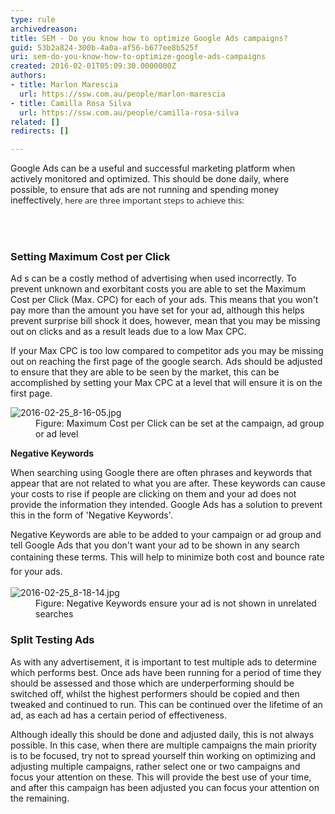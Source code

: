 ```yaml
---
type: rule
archivedreason: 
title: SEM - Do you know how to optimize Google Ads campaigns?
guid: 53b2a824-300b-4a0a-af56-b677ee8b525f
uri: sem-do-you-know-how-to-optimize-google-ads-campaigns
created: 2016-02-01T05:09:30.0000000Z
authors:
- title: Marlon Marescia
  url: https://ssw.com.au/people/marlon-marescia
- title: Camilla Rosa Silva
  url: https://ssw.com.au/people/camilla-rosa-silva
related: []
redirects: []

---
```



<p>​​Google Ads can be a useful and successful marketing platform when actively monitored and optimized. This should be done daily, where possible, to ensure that ads are not running and spending money ineffectively<span style="font-size&#58;10pt;font-family&#58;&quot;open sans&quot;, sans-serif;">, here are three important steps to achieve this&#58;</span></p>
<br><excerpt class='endintro'></excerpt><br>
<h3 class="ssw15-rteElement-H3">Setting Maximum Cost per Click <br></h3><p>Ad s can be a costly method of advertising when used incorrectly. To prevent unknown and exorbitant costs you are able to set the Maximum Cost per Click (Max. CPC) for each of your ads. This means that you won't pay more than the amount you have set for your ad, although this helps prevent surprise bill shock it does, however, mean that you may be missing out on clicks and as a result leads due to a low Max CPC.&#160;</p><p>If your Max CPC is too low compared to competitor ads you may be missing out on reaching the first page of the google search. Ads should be adjusted to ensure that they are able to be seen by the market, this can be accomplished by setting your Max CPC at a level that will ensure it is on the first page.</p><dl class="image"><dt><img src="/SiteAssets/do-you-know-how-to-optimize-google-adwords-campaigns/2016-02-25_8-16-05.jpg" alt="2016-02-25_8-16-05.jpg" /></dt><dd>Figure&#58; Maximum Cost per Click can be set at the campaign, ad group or ad level</dd></dl><p>
   <strong>Negative Keywords</strong></p><p>When searching using Google there are often phrases and keywords that appear that are not related to what you are after. These keywords can cause your costs to rise if people are clicking on them and your ad does not provide the information they intended. Google Ads has a solution to prevent this in the form of 'Negative Keywords'.&#160;<br></p><p>Negative Keywords are able to be added to your campaign or ad group&#160;and tell Google Ads that you don't want your ad to be shown in any search containing these terms. This will help to minimize both <span style="line-height&#58;1.6;">cost and bounce rate for your ads.</span><br></p><dl class="image"><dt><img src="/SiteAssets/do-you-know-how-to-optimize-google-adwords-campaigns/2016-02-25_8-18-14.jpg" alt="2016-02-25_8-18-14.jpg" /></dt><dd>Figure&#58; Negative Keywords ensure your ad is not shown in unrelated searches</dd></dl> 
<h3 class="ssw15-rteElement-H3">Split Testing Ads <br></h3><p>As with any advertisement, it is important to test multiple ads to determine which performs best. Once ads have been running for a period of time&#160;they should be assessed and those which are underperforming should be switched off, whilst the highest performers should be copied and then tweaked and continued to run. This can be continued over the lifetime of an ad, as each ad&#160;has a certain period of effectiveness. <br></p><p>Although ideally this should be done and adjusted daily, this is not always possible. In this case, when there are multiple campaigns the main priority is to be focused, try not to spread yourself thin working on optimizing and adjusting&#160;multiple campaigns, rather select one or two campaigns and focus your attention on these. This will provide the best use of your time, and after this campaign has been adjusted you can focus your attention on the remaining.</p>


